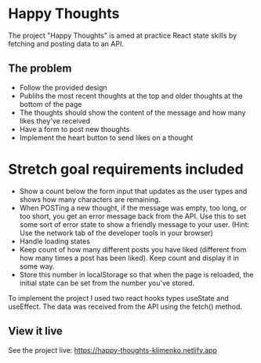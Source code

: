 # Happy Thoughts

The project "Happy Thoughts" is amed at practice React state skills by fetching and posting data to an API.

## The problem

- Follow the provided design
- Publihs the most recent thoughts at the top and older thoughts at the bottom of the page
- The thoughts should show the content of the message and how many likes they've received
- Have a form to post new thoughts
- Implement the heart button to send likes on a thought


# Stretch goal requirements included 
- Show a count below the form input that updates as the user types and shows how many characters are remaining.
- When POSTing a new thought, if the message was empty, too long, or too short, you get an error message back from the API. Use this to set some sort of error state to show a friendly message to your user. (Hint: Use the network tab of the developer tools in your browser)
- Handle loading states
- Keep count of how many different posts you have liked (different from how many times a post has been liked). Keep count and display it in some way.
- Store this number in localStorage so that when the page is reloaded, the initial state can be set from the number you've stored.

To implement the project I used two react hooks types useState and useEffect. The data was received from the API using the fetch() method.  

## View it live

See the project live: https://happy-thoughts-klimenko.netlify.app
